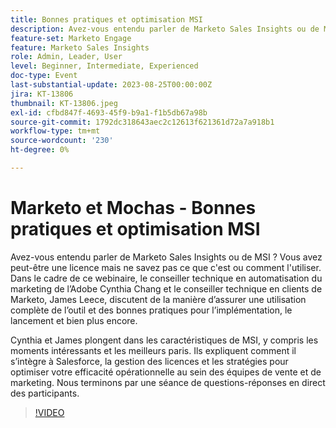 ```yaml
---
title: Bonnes pratiques et optimisation MSI
description: Avez-vous entendu parler de Marketo Sales Insights ou de MSI ? Vous avez peut-être une licence mais ne savez pas ce que c'est ou comment l'utiliser. Lors de ce webinaire, Cynthia Chang, conseillère technique en automatisation du marketing de l’Adobe, et James Leece, conseiller technique client de Marketo, discutent de la manière d’assurer l’utilisation complète de l’outil et des bonnes pratiques pour la mise en oeuvre, le lancement et bien plus encore. Cynthia et James se penchent sur les fonctionnalités de MSI, notamment sur les moments intéressants et les meilleurs paris. Ils expliquent comment il s’intègre à Salesforce, la gestion des licences et les stratégies pour optimiser votre efficacité opérationnelle au sein des équipes de vente et de marketing. Nous terminons par une séance de questions-réponses en direct des participants.
feature-set: Marketo Engage
feature: Marketo Sales Insights
role: Admin, Leader, User
level: Beginner, Intermediate, Experienced
doc-type: Event
last-substantial-update: 2023-08-25T00:00:00Z
jira: KT-13806
thumbnail: KT-13806.jpeg
exl-id: cfbd847f-4693-45f9-b9a1-f1b5db67a98b
source-git-commit: 1792dc318643aec2c12613f621361d72a7a918b1
workflow-type: tm+mt
source-wordcount: '230'
ht-degree: 0%

---
```


# Marketo et Mochas - Bonnes pratiques et optimisation MSI

Avez-vous entendu parler de Marketo Sales Insights ou de MSI ? Vous avez peut-être une licence mais ne savez pas ce que c&#39;est ou comment l&#39;utiliser. Dans le cadre de ce webinaire, le conseiller technique en automatisation du marketing de l’Adobe Cynthia Chang et le conseiller technique en clients de Marketo, James Leece, discutent de la manière d’assurer une utilisation complète de l’outil et des bonnes pratiques pour l’implémentation, le lancement et bien plus encore.

Cynthia et James plongent dans les caractéristiques de MSI, y compris les moments intéressants et les meilleurs paris. Ils expliquent comment il s’intègre à Salesforce, la gestion des licences et les stratégies pour optimiser votre efficacité opérationnelle au sein des équipes de vente et de marketing. Nous terminons par une séance de questions-réponses en direct des participants.

>[!VIDEO](https://video.tv.adobe.com/v/3422797?learn=on)

